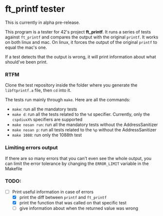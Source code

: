 # ft_printf tester

This is currently in alpha pre-release.

This program is a tester for 42's project **ft_printf**.
It runs a series of tests against `ft_printf` and compares the output with 
the original `printf`. It works on both linux and mac. On linux, it forces the
output of the original `printf` to equal the mac's one.

If a test detects that the output is wrong, it will print information about
what should've been print.

### RTFM

Clone the test repository inside the folder where you generate the `libftprintf.a`
file, then `cd` into it.

The tests run mainly through `make`. Here are all the commands:

* `make`: run all the mandatory tests
* `make d`: run all the tests related to the `%d` specifier. Currently, only the
`cspdiuxX%` specifiers are supported
* `make nosan run`: run all the mandatory tests without the AddressSanitizer
* `make nosan p`: run all tests related to the `%p` without the AddressSanitizer
* `make 1088`: run only the 1088th test

### Limiting errors output

If there are so many errors that you can't even see the whole output, you can
limit the error tolerance by changing the `ERROR_LIMIT` variable in the Makefile


### TODO:
- [ ] Print useful information in case of errors
    - [x] print the diff between `printf` and `ft_printf`
    - [x] print the function that was called on that specific test
    - [ ] give information about when the returned value was wrong
